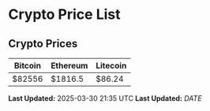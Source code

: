 # Crypto Price List

## Crypto Prices
| Bitcoin | Ethereum | Litecoin |
| ------- | -------- | -------- |
| $82556 | $1816.5 | $86.24 |
**Last Updated:** 2025-03-30 21:35 UTC
**Last Updated:** $DATE$
